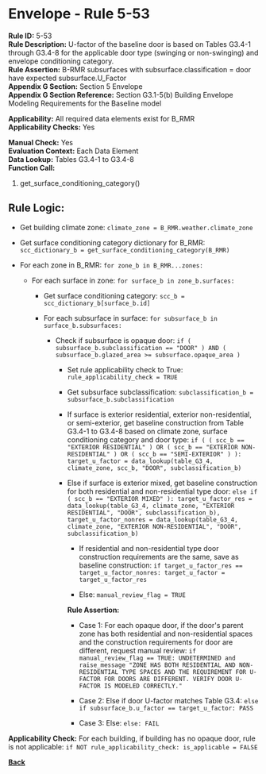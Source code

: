 
# Envelope - Rule 5-53  

**Rule ID:** 5-53  
**Rule Description:** U-factor of the baseline door is based on Tables G3.4-1 through G3.4-8 for the applicable door type (swinging or non-swinging) and envelope conditioning category.  
**Rule Assertion:** B-RMR subsurfaces with subsurface.classification = door have expected subsurface.U_Factor  
**Appendix G Section:** Section 5 Envelope  
**Appendix G Section Reference:** Section G3.1-5(b) Building Envelope Modeling Requirements for the Baseline model  

**Applicability:** All required data elements exist for B_RMR  
**Applicability Checks:** Yes  

**Manual Check:** Yes  
**Evaluation Context:** Each Data Element  
**Data Lookup:** Tables G3.4-1 to G3.4-8  
**Function Call:**  

  1. get_surface_conditioning_category()

## Rule Logic:  

- Get building climate zone: `climate_zone = B_RMR.weather.climate_zone`

- Get surface conditioning category dictionary for B_RMR: `scc_dictionary_b = get_surface_conditioning_category(B_RMR)`

- For each zone in B_RMR: `for zone_b in B_RMR...zones:`

  - For each surface in zone: `for surface_b in zone_b.surfaces:`

    - Get surface conditioning category: `scc_b = scc_dictionary_b[surface_b.id]`

    - For each subsurface in surface: `for subsurface_b in surface_b.subsurfaces:`

      - Check if subsurface is opaque door: `if ( subsurface_b.subclassification == "DOOR" ) AND ( subsurface_b.glazed_area >= subsurface.opaque_area )`

        - Set rule applicability check to True: `rule_applicability_check = TRUE`

        - Get subsurface subclassification: `subclassification_b = subsurface_b.subclassification`

        - If surface is exterior residential, exterior non-residential, or semi-exterior, get baseline construction from Table G3.4-1 to G3.4-8 based on climate zone, surface conditioning category and door type: `if ( ( scc_b == "EXTERIOR RESIDENTIAL" ) OR ( scc_b == "EXTERIOR NON-RESIDENTIAL" ) OR ( scc_b == "SEMI-EXTERIOR" ) ): target_u_factor = data_lookup(table_G3_4, climate_zone, scc_b, "DOOR", subclassification_b)`

        - Else if surface is exterior mixed, get baseline construction for both residential and non-residential type door: `else if ( scc_b == "EXTERIOR MIXED" ): target_u_factor_res = data_lookup(table_G3_4, climate_zone, "EXTERIOR RESIDENTIAL", "DOOR", subclassification_b), target_u_factor_nonres = data_lookup(table_G3_4, climate_zone, "EXTERIOR NON-RESIDENTIAL", "DOOR", subclassification_b)`

          - If residential and non-residential type door construction requirements are the same, save as baseline construction: `if target_u_factor_res == target_u_factor_nonres: target_u_factor = target_u_factor_res`

          - Else: `manual_review_flag = TRUE`

          **Rule Assertion:**  

          - Case 1: For each opaque door, if the door's parent zone has both residential and non-residential spaces and the construction requirements for door are different, request manual review: `if manual_review_flag == TRUE: UNDETERMINED and raise_message "ZONE HAS BOTH RESIDENTIAL AND NON-RESIDENTIAL TYPE SPACES AND THE REQUIREMENT FOR U-FACTOR FOR DOORS ARE DIFFERENT. VERIFY DOOR U-FACTOR IS MODELED CORRECTLY."`

          - Case 2: Else if door U-factor matches Table G3.4: `else if subsurface_b.u_factor == target_u_factor: PASS`

          - Case 3: Else: `else: FAIL`

**Applicability Check:** For each building, if building has no opaque door, rule is not applicable: `if NOT rule_applicability_check: is_applicable = FALSE`

**[Back](../_toc.md)**
